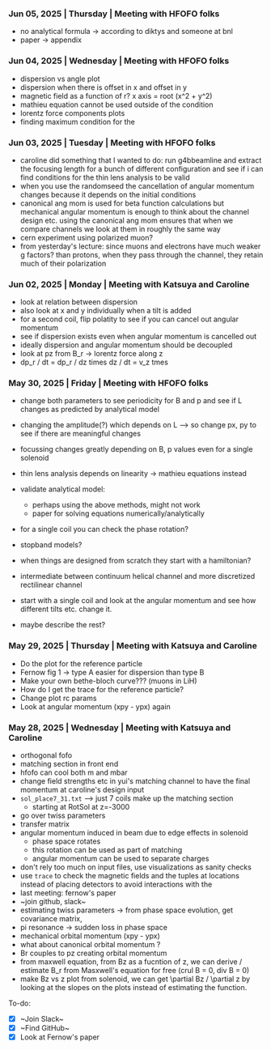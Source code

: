 ### Jun 05, 2025 | Thursday | Meeting with HFOFO folks

- no analytical formula -> according to diktys and someone at bnl
- paper -> appendix


### Jun 04, 2025 | Wednesday | Meeting with HFOFO folks

- dispersion vs angle plot
- dispersion when there is offset in x and offset in y
- magnetic field as a function of r? x axis = root (x^2 + y^2)
- mathieu equation cannot be used outside of the condition
- lorentz force components plots 
- finding maximum condition for the 

### Jun 03, 2025 | Tuesday | Meeting with HFOFO folks

- caroline did something that I wanted to do: run g4bbeamline and extract the focusing length for a bunch of different configuration and see if i can find conditions for the thin lens analysis to be valid
- when you use the randomseed the cancellation of angular momentum changes because it depends on the initial conditions
- canonical ang mom is used for beta function calculations but mechanical angular momentum is enough to think about the channel design etc. using the canonical ang mom ensures that when we compare channels we look at them in 
roughly the same way
- cern experiment using polarized muon?
- from yesterday's lecture: since muons and electrons have much weaker g factors? than protons, when they pass through the channel, they retain much of their polarization

### Jun 02, 2025 | Monday | Meeting with Katsuya and Caroline

- look at relation between dispersion
 - also look at x and y individually when a tilt is added
 - for a second coil, flip polatity to see if you can cancel out angular momentum
 - see if dispersion exists even when angular momentum is cancelled out
 - ideally dispersion and angular momentum should be decoupled
 - look at pz from B_r -> lorentz force along z
 - dp_r / dt = dp_r / dz times dz / dt = v_z tmes 

### May 30, 2025 | Friday | Meeting with HFOFO folks

- change both parameters to see periodicity for B and p and see if L changes as predicted by analytical model
- changing the amplitude(?) which depends on L --> so change px, py to see if there are meaningful changes
- focussing changes greatly depending on B, p values even for a single solenoid
- thin lens analysis depends on linearity -> mathieu equations instead
- validate analytical model:
    - perhaps using the above methods, might not work
    - paper for solving equations numerically/analytically
- for a single coil you can check the phase rotation?
- stopband models?
- when things are designed from scratch they start with a hamiltonian? 
- intermediate between continuum helical channel and more discretized rectilinear channel

- start with a single coil and look at the angular momentum and see how different tilts etc. change it. 
- maybe describe the rest?

### May 29, 2025 | Thursday | Meeting with Katsuya and Caroline

- Do the plot for the reference particle
- Fernow fig 1 -> type A easier for dispersion than type B
- Make your own bethe-bloch curve??? (muons in LiH)
- How do I get the trace for the reference particle?
- Change plot rc params
- Look at angular momentum (xpy - ypx) again

### May 28, 2025 | Wednesday | Meeting with Katsuya and Caroline

- orthogonal fofo
- matching section in front end
- hfofo can cool both m and mbar 
- change field strengths etc in yui's matching channel to have the final momentum at caroline's design input
- `sol_place7_31.txt` --> just 7 coils make up the matching section
    - starting at RotSol at z=-3000
- go over twiss parameters
- transfer matrix
- angular momentum induced in beam due to edge effects in solenoid
    - phase space rotates
    - this rotation can be used as part of matching
    - angular momentum can be used to separate charges
- don't rely too much on input files, use visualizations as sanity checks
- use `trace` to check the magnetic fields and the tuples at locations instead of placing detectors to avoid interactions with the 
- last meeting: fernow's paper
- ~join github, slack~
- estimating twiss parameters -> from phase space evolution, get covariance matrix, 
- pi resonance -> sudden loss in phase space
- mechanical orbital momentum (xpy - ypx) 
- what about canonical orbital momentum ?
- Br couples to pz creating orbital momentum
- from maxwell equation, from Bz as a fucntion of z, we can derive / estimate B_r from Masxwell's equation for free  (crul B = 0, div B = 0)
- make Bz vs z plot from solenoid, we can get \partial Bz / \partial z by looking at the slopes on the plots instead of estimating the function. 

To-do:

- [x] ~Join Slack~
- [x] ~Find GitHub~
- [x] Look at Fernow's paper

